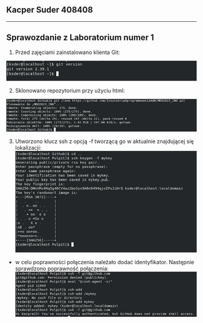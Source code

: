 ## Kacper Suder 408408
---
Sprawozdanie z Laboratorium numer 1
---
1. Przed zajęciami zainstalowano klienta Git:

![Wersja gita](../zrzutyEkranu/Lab1/1.png/)

2. Sklonowano repozytorium przy użyciu html:

![Sklonowanie repozytorium przez HTML](../zrzutyEkranu/Lab1/2.png)

3. Utworzono klucz ssh z opcją -f tworzącą go w aktualnie znajdującej się lokalizacji:
![Generowane klucza ssh z -f](../zrzutyEkranu/Lab1/3.png)

- w celu poprawności połączenia należało dodać identyfikator. Następnie sprawdzono poprawność połączenia:
![Dodanie identyfikatora i sprawdzenie poprawności połączenia](../zrzutyEkranu/Lab1/4.png)

